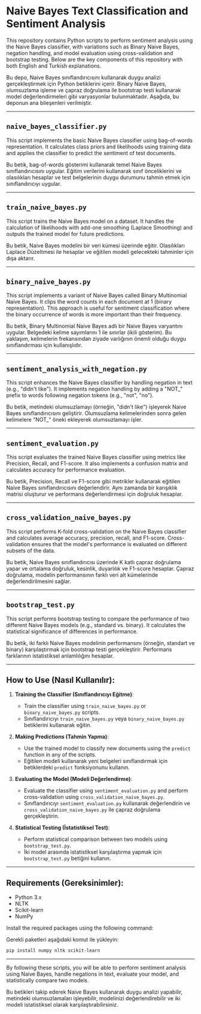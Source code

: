
# Naive Bayes Text Classification and Sentiment Analysis

This repository contains Python scripts to perform sentiment analysis using the Naive Bayes classifier, with variations such as Binary Naive Bayes, negation handling, and model evaluation using cross-validation and bootstrap testing. Below are the key components of this repository with both English and Turkish explanations.

Bu depo, Naive Bayes sınıflandırıcısını kullanarak duygu analizi gerçekleştirmek için Python betiklerini içerir. Binary Naive Bayes, olumsuzlama işleme ve çapraz doğrulama ile bootstrap testi kullanarak model değerlendirmeleri gibi varyasyonlar bulunmaktadır. Aşağıda, bu deponun ana bileşenleri verilmiştir.

---

## `naive_bayes_classifier.py`

This script implements the basic Naive Bayes classifier using bag-of-words representation. It calculates class priors and likelihoods using training data and applies the classifier to predict the sentiment of test documents.

Bu betik, bag-of-words gösterimi kullanarak temel Naive Bayes sınıflandırıcısını uygular. Eğitim verilerini kullanarak sınıf önceliklerini ve olasılıkları hesaplar ve test belgelerinin duygu durumunu tahmin etmek için sınıflandırıcıyı uygular.

---

## `train_naive_bayes.py`

This script trains the Naive Bayes model on a dataset. It handles the calculation of likelihoods with add-one smoothing (Laplace Smoothing) and outputs the trained model for future predictions.

Bu betik, Naive Bayes modelini bir veri kümesi üzerinde eğitir. Olasılıkları Laplace Düzeltmesi ile hesaplar ve eğitilen modeli gelecekteki tahminler için dışa aktarır.

---

## `binary_naive_bayes.py`

This script implements a variant of Naive Bayes called Binary Multinomial Naive Bayes. It clips the word counts in each document at 1 (binary representation). This approach is useful for sentiment classification where the binary occurrence of words is more important than their frequency.

Bu betik, Binary Multinomial Naive Bayes adlı bir Naive Bayes varyantını uygular. Belgedeki kelime sayımlarını 1 ile sınırlar (ikili gösterim). Bu yaklaşım, kelimelerin frekansından ziyade varlığının önemli olduğu duygu sınıflandırması için kullanışlıdır.

---

## `sentiment_analysis_with_negation.py`

This script enhances the Naive Bayes classifier by handling negation in text (e.g., "didn't like"). It implements negation handling by adding a "NOT_" prefix to words following negation tokens (e.g., "not", "no").

Bu betik, metindeki olumsuzlamayı (örneğin, "didn't like") işleyerek Naive Bayes sınıflandırıcısını geliştirir. Olumsuzlama kelimelerinden sonra gelen kelimelere "NOT_" öneki ekleyerek olumsuzlamayı işler.

---

## `sentiment_evaluation.py`

This script evaluates the trained Naive Bayes classifier using metrics like Precision, Recall, and F1-score. It also implements a confusion matrix and calculates accuracy for performance evaluation.

Bu betik, Precision, Recall ve F1-score gibi metrikler kullanarak eğitilen Naive Bayes sınıflandırıcısını değerlendirir. Aynı zamanda bir karışıklık matrisi oluşturur ve performans değerlendirmesi için doğruluk hesaplar.

---

## `cross_validation_naive_bayes.py`

This script performs K-fold cross-validation on the Naive Bayes classifier and calculates average accuracy, precision, recall, and F1-score. Cross-validation ensures that the model's performance is evaluated on different subsets of the data.

Bu betik, Naive Bayes sınıflandırıcısı üzerinde K katlı çapraz doğrulama yapar ve ortalama doğruluk, kesinlik, duyarlılık ve F1-score hesaplar. Çapraz doğrulama, modelin performansının farklı veri alt kümelerinde değerlendirilmesini sağlar.

---

## `bootstrap_test.py`

This script performs bootstrap testing to compare the performance of two different Naive Bayes models (e.g., standard vs. binary). It calculates the statistical significance of differences in performance.

Bu betik, iki farklı Naive Bayes modelinin performansını (örneğin, standart ve binary) karşılaştırmak için bootstrap testi gerçekleştirir. Performans farklarının istatistiksel anlamlılığını hesaplar.

---

## How to Use (Nasıl Kullanılır):

1. **Training the Classifier (Sınıflandırıcıyı Eğitme)**:
   - Train the classifier using `train_naive_bayes.py` or `binary_naive_bayes.py` scripts.
   - Sınıflandırıcıyı `train_naive_bayes.py` veya `binary_naive_bayes.py` betiklerini kullanarak eğitin.

2. **Making Predictions (Tahmin Yapma)**:
   - Use the trained model to classify new documents using the `predict` function in any of the scripts.
   - Eğitilen modeli kullanarak yeni belgeleri sınıflandırmak için betiklerdeki `predict` fonksiyonunu kullanın.

3. **Evaluating the Model (Modeli Değerlendirme)**:
   - Evaluate the classifier using `sentiment_evaluation.py` and perform cross-validation using `cross_validation_naive_bayes.py`.
   - Sınıflandırıcıyı `sentiment_evaluation.py` kullanarak değerlendirin ve `cross_validation_naive_bayes.py` ile çapraz doğrulama gerçekleştirin.

4. **Statistical Testing (İstatistiksel Test)**:
   - Perform statistical comparison between two models using `bootstrap_test.py`.
   - İki model arasında istatistiksel karşılaştırma yapmak için `bootstrap_test.py` betiğini kullanın.

---

## Requirements (Gereksinimler):

- Python 3.x
- NLTK
- Scikit-learn
- NumPy

Install the required packages using the following command:

Gerekli paketleri aşağıdaki komut ile yükleyin:

```bash
pip install numpy nltk scikit-learn
```

---

By following these scripts, you will be able to perform sentiment analysis using Naive Bayes, handle negations in text, evaluate your model, and statistically compare two models.

Bu betikleri takip ederek Naive Bayes kullanarak duygu analizi yapabilir, metindeki olumsuzlamaları işleyebilir, modelinizi değerlendirebilir ve iki modeli istatistiksel olarak karşılaştırabilirsiniz.

